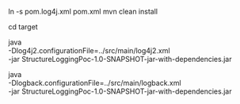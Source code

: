 ln -s pom.log4j.xml pom.xml
mvn clean install

cd target

java \
-Dlog4j2.configurationFile=../src/main/log4j2.xml \
-jar StructureLoggingPoc-1.0-SNAPSHOT-jar-with-dependencies.jar 

java \
-Dlogback.configurationFile=../src/main/logback.xml \
-jar StructureLoggingPoc-1.0-SNAPSHOT-jar-with-dependencies.jar 
